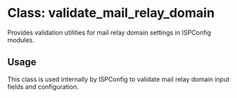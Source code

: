 # Class: validate_mail_relay_domain

Provides validation utilities for mail relay domain settings in ISPConfig modules.

## Usage
This class is used internally by ISPConfig to validate mail relay domain input fields and configuration.
